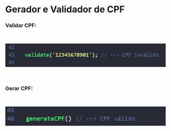 # Gerador e Validador de CPF

### Validar CPF:

<br>

![Validar CPF](validate.png)

<br>

### Gerar CPF:

<br>

![Gerar CPF](generate.png)